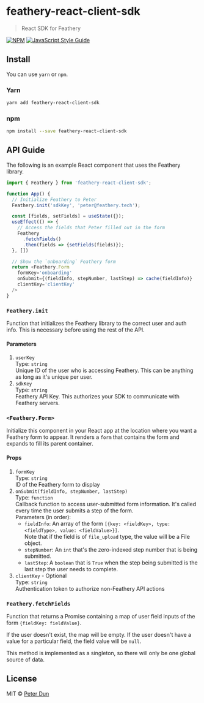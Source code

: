# feathery-react-client-sdk

> React SDK for Feathery

[![NPM](https://img.shields.io/npm/v/feathery-react-client-sdk.svg)](https://www.npmjs.com/package/feathery-react-client-sdk) [![JavaScript Style Guide](https://img.shields.io/badge/code_style-standard-brightgreen.svg)](https://standardjs.com)

## Install
You can use `yarn` or `npm`.
### Yarn
```bash
yarn add feathery-react-client-sdk
```
### npm
```bash
npm install --save feathery-react-client-sdk
```

## API Guide
The following is an example React component that uses the Feathery library.
```JavaScript
import { Feathery } from 'feathery-react-client-sdk';

function App() {
  // Initialize Feathery to Peter
  Feathery.init('sdkKey', 'peter@feathery.tech');

  const [fields, setFields] = useState({});
  useEffect(() => {
    // Access the fields that Peter filled out in the form
    Feathery
      .fetchFields()
      .then(fields => {setFields(fields)});
  }, [])

  // Show the `onboarding` Feathery form
  return <Feathery.Form
    formKey='onboarding'
    onSubmit={(fieldInfo, stepNumber, lastStep) => cache(fieldInfo)}
    clientKey='clientKey'
  />
}
```

### `Feathery.init`
Function that initializes the Feathery library to the correct user and auth info.
This is necessary before using the rest of the API.

#### Parameters
1. `userKey`\
   Type: `string`\
   Unique ID of the user who is accessing Feathery. This can be anything as long as it's unique per user.
2. `sdkKey`\
   Type: `string`\
   Feathery API Key. This authorizes your SDK to communicate with Feathery servers.

### `<Feathery.Form>`
Initialize this component in your React app at the location where
you want a Feathery form to appear. It renders a `form` that contains
the form and expands to fill its parent container.

#### Props
1. `formKey`\
   Type: `string`\
   ID of the Feathery form to display
2. `onSubmit(fieldInfo, stepNumber, lastStep)`\
   Type: `function`\
   Callback function to access user-submitted form information.
   It's called every time the user submits a step of the form.\
   Parameters (in order):
    * `fieldInfo`: An array of the form `[{key: <fieldKey>, type: <fieldType>, value: <fieldValue>}]`.\
      Note that if the field is of `file_upload` type, the value will be a File object.
    * `stepNumber`: An `int` that's the zero-indexed step number that is being submitted.
    * `lastStep`: A `boolean` that is `True` when the step being submitted is
      the last step the user needs to complete.
3. `clientKey` - Optional\
   Type: `string`\
   Authentication token to authorize non-Feathery API actions

### `Feathery.fetchFields`
Function that returns a Promise containing a map of user field inputs of the form
`{fieldKey: fieldValue}`.

If the user doesn't exist, the map will be empty. If the user doesn't have a
value for a particular field, the field value will be `null`.

This method is implemented as a singleton, so there will only be one
global source of data.

## License
MIT © [Peter Dun](https://github.com/bo-dun-1)
